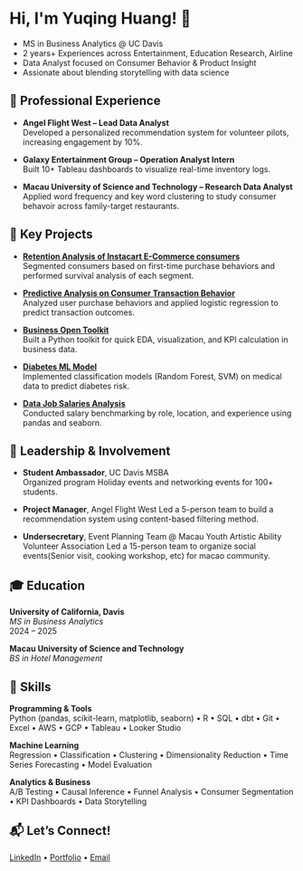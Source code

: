 # Hi, I'm Yuqing Huang! 👋

- MS in Business Analytics @ UC Davis
- 2 years+ Experiences across Entertainment, Education Research, Airline 
- Data Analyst focused on Consumer Behavior & Product Insight
- Assionate about blending storytelling with data science

## 💼 Professional Experience

- **Angel Flight West – Lead Data Analyst**  
  Developed a personalized recommendation system for volunteer pilots, increasing engagement by 10%.

- **Galaxy Entertainment Group – Operation Analyst Intern**  
  Built 10+ Tableau dashboards to visualize real-time inventory logs.

- **Macau University of Science and Technology – Research Data Analyst**  
  Applied word frequency and key word clustering to study consumer behavoir across family-target restaurants.


## 🔧 Key Projects

- **[Retention Analysis of Instacart E-Commerce consumers](https://github.com/BrandyHuang/Instacart_User_Retention_Analysis)**  
  Segmented consumers based on first-time purchase behaviors and performed survival analysis of each segment.

- **[Predictive Analysis on Consumer Transaction Behavior](https://github.com/BrandyHuang/Predictive-Analysis-on-Consumer-Transaction-Behavior)**  
  Analyzed user purchase behaviors and applied logistic regression to predict transaction outcomes.

- **[Business Open Toolkit](https://github.com/BrandyHuang/Business-Open-Toolkit)**  
  Built a Python toolkit for quick EDA, visualization, and KPI calculation in business data.

- **[Diabetes ML Model](https://github.com/BrandyHuang/Diabetes-Analysis-ML-Model)**  
  Implemented classification models (Random Forest, SVM) on medical data to predict diabetes risk.

- **[Data Job Salaries Analysis](https://github.com/BrandyHuang/Data-Job-Salaries-Analysis)**  
  Conducted salary benchmarking by role, location, and experience using pandas and seaborn.


## 🧠 Leadership & Involvement

- **Student Ambassador**, UC Davis MSBA  
  Organized program Holiday events and networking events for 100+ students.

- **Project Manager**, Angel Flight West
  Led a 5-person team to build a recommendation system using content-based filtering method.

- **Undersecretary**, Event Planning Team @ Macau Youth Artistic Ability Volunteer Association
  Led a 15-person team to organize social events(Senior visit, cooking workshop, etc) for macao community.
  
## 🎓 Education

**University of California, Davis**  
*MS in Business Analytics*  
2024 – 2025

**Macau University of Science and Technology**  
*BS in Hotel Management*  

## 🧰 Skills
**Programming & Tools**  
Python (pandas, scikit-learn, matplotlib, seaborn) • R • SQL • dbt • Git • Excel • AWS • GCP • Tableau • Looker Studio

**Machine Learning**  
Regression • Classification • Clustering • Dimensionality Reduction • Time Series Forecasting • Model Evaluation

**Analytics & Business**  
A/B Testing • Causal Inference • Funnel Analysis • Consumer Segmentation • KPI Dashboards • Data Storytelling

## 📬 Let’s Connect!

[LinkedIn](https://linkedin.com/in/yq-huang) • [Portfolio](https://brandyhuang.github.io/) • [Email](mailto:yqhuang00@gmail.com)

